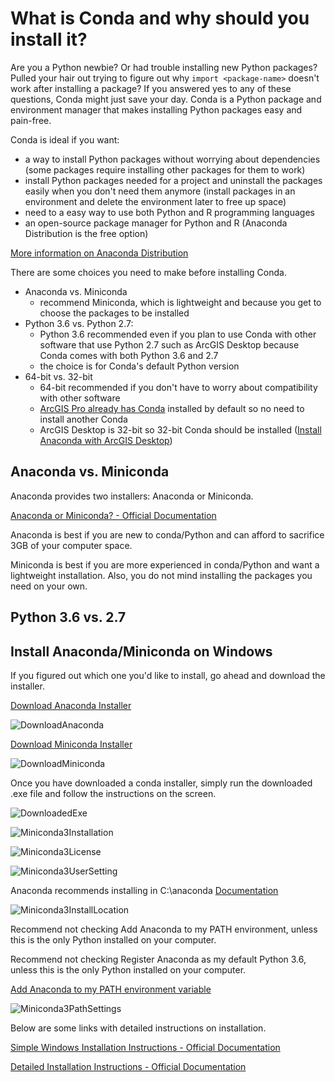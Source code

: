# What is Conda and why should you install it?

Are you a Python newbie? Or had trouble installing new Python packages? Pulled your hair out trying to figure out why `import <package-name>` doesn't work after installing a package? If you answered yes to any of these questions, Conda might just save your day. Conda is a Python package and environment manager that makes installing Python packages easy and pain-free.

Conda is ideal if you want:

* a way to install Python packages without worrying about dependencies (some packages require installing other packages for them to work)
* install Python packages needed for a project and uninstall the packages easily when you don't need them anymore (install packages in an environment and delete the environment later to free up space)
* need to a easy way to use both Python and R programming languages
* an open-source package manager for Python and R (Anaconda Distribution is the free option)

[More information on Anaconda Distribution](https://docs.anaconda.com/anaconda/)

There are some choices you need to make before installing Conda. 

* Anaconda vs. Miniconda
  * recommend Miniconda, which is lightweight and because you get to choose the packages to be installed
* Python 3.6 vs. Python 2.7: 
  * Python 3.6 recommended even if you plan to use Conda with other software that use Python 2.7 such as ArcGIS Desktop because Conda comes with both Python 3.6 and 2.7
  * the choice is for Conda's default Python version
* 64-bit vs. 32-bit
  * 64-bit recommended if you don't have to worry about compatibility with other software
  * [ArcGIS Pro already has Conda](http://pro.arcgis.com/en/pro-app/arcpy/get-started/what-is-conda.htm) installed by default so no need to install another Conda
  * ArcGIS Desktop is 32-bit so 32-bit Conda should be installed ([Install Anaconda with ArcGIS Desktop](https://my.usgs.gov/confluence/display/EGIS/Using+Anaconda+modules+from+the+ESRI+python+environment))

## Anaconda vs. Miniconda

Anaconda provides two installers: Anaconda or Miniconda. 

[Anaconda or Miniconda? - Official Documentation](https://conda.io/docs/user-guide/install/download.html#anaconda-or-miniconda)

Anaconda is best if you are new to conda/Python and can afford to sacrifice 3GB of your computer space.



Miniconda is best if you are more experienced in conda/Python and want a lightweight installation. Also, you do not mind installing the packages you need on your own.

## Python 3.6 vs. 2.7



## Install Anaconda/Miniconda on Windows

If you figured out which one you'd like to install, go ahead and download the installer.

[Download Anaconda Installer](https://www.anaconda.com/download/#windows)

![DownloadAnaconda](https://github.com/audrey35/anaconda-guide/blob/master/images/DownloadAnaconda.png)

[Download Miniconda Installer](https://conda.io/miniconda.html)

![DownloadMiniconda](https://github.com/audrey35/anaconda-guide/blob/master/images/DownloadMiniconda.png)

Once you have downloaded a conda installer, simply run the downloaded .exe file and follow the instructions on the screen. 

![DownloadedExe](https://github.com/audrey35/anaconda-guide/blob/master/images/DownloadedExe.png)

![Miniconda3Installation](https://github.com/audrey35/anaconda-guide/blob/master/images/Miniconda3Installation.png)

![Miniconda3License](https://github.com/audrey35/anaconda-guide/blob/master/images/Miniconda3License.png)

![Miniconda3UserSetting](https://github.com/audrey35/anaconda-guide/blob/master/images/Miniconda3UserSetting.png)

Anaconda recommends installing in C:\anaconda [Documentation](https://docs.anaconda.com/anaconda/faq#in-what-folder-should-i-install-anaconda-on-windows)

![Miniconda3InstallLocation](https://github.com/audrey35/anaconda-guide/blob/master/images/Miniconda3InstallLocation.png)

Recommend not checking Add Anaconda to my PATH environment, unless this is the only Python installed on your computer. 

Recommend not checking Register Anaconda as my default Python 3.6, unless this is the only Python installed on your computer.

[Add Anaconda to my PATH environment variable](https://docs.anaconda.com/anaconda/faq#should-i-add-anaconda-to-the-windows-path)

![Miniconda3PathSettings](https://github.com/audrey35/anaconda-guide/blob/master/images/Miniconda3PathSettings.png)

Below are some links with detailed instructions on installation.

[Simple Windows Installation Instructions - Official Documentation](https://conda.io/docs/user-guide/install/windows.html)

[Detailed Installation Instructions - Official Documentation](https://docs.anaconda.com/anaconda/install/)
